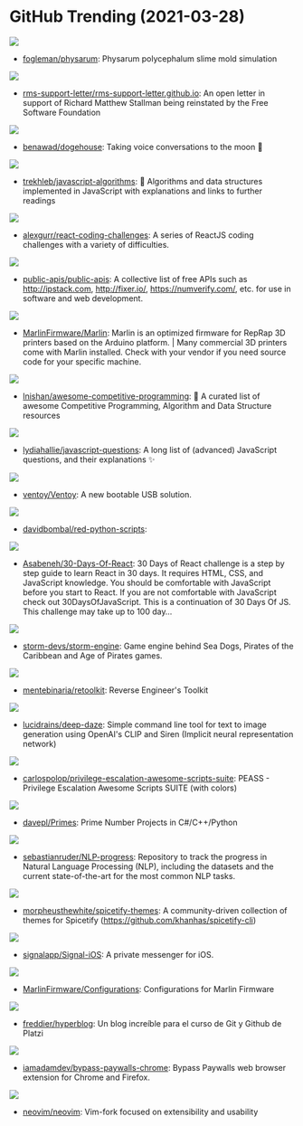 # GitHub Trending (2021-03-28)

![](https://img.shields.io/badge/Go-New%2078-green?style=flat-square&logo=appveyor)
- [fogleman/physarum](https://github.com/fogleman/physarum): Physarum polycephalum slime mold simulation

![](https://img.shields.io/badge/Python-New%20691-green?style=flat-square&logo=appveyor)
- [rms-support-letter/rms-support-letter.github.io](https://github.com/rms-support-letter/rms-support-letter.github.io): An open letter in support of Richard Matthew Stallman being reinstated by the Free Software Foundation

![](https://img.shields.io/badge/TypeScript-New%20262-green?style=flat-square&logo=appveyor)
- [benawad/dogehouse](https://github.com/benawad/dogehouse): Taking voice conversations to the moon 🚀

![](https://img.shields.io/badge/JavaScript-New%20480-green?style=flat-square&logo=appveyor)
- [trekhleb/javascript-algorithms](https://github.com/trekhleb/javascript-algorithms): 📝 Algorithms and data structures implemented in JavaScript with explanations and links to further readings

![](https://img.shields.io/badge/SCSS-New%20267-green?style=flat-square&logo=appveyor)
- [alexgurr/react-coding-challenges](https://github.com/alexgurr/react-coding-challenges): A series of ReactJS coding challenges with a variety of difficulties.

![](https://img.shields.io/badge/Python-New%20335-green?style=flat-square&logo=appveyor)
- [public-apis/public-apis](https://github.com/public-apis/public-apis): A collective list of free APIs such as http://ipstack.com, http://fixer.io/, https://numverify.com/, etc. for use in software and web development.

![](https://img.shields.io/badge/C%2B%2B-New%2024-green?style=flat-square&logo=appveyor)
- [MarlinFirmware/Marlin](https://github.com/MarlinFirmware/Marlin): Marlin is an optimized firmware for RepRap 3D printers based on the Arduino platform. | Many commercial 3D printers come with Marlin installed. Check with your vendor if you need source code for your specific machine.

![](https://img.shields.io/badge/none-New%2078-green?style=flat-square&logo=appveyor)
- [lnishan/awesome-competitive-programming](https://github.com/lnishan/awesome-competitive-programming): 💎 A curated list of awesome Competitive Programming, Algorithm and Data Structure resources

![](https://img.shields.io/badge/none-New%20209-green?style=flat-square&logo=appveyor)
- [lydiahallie/javascript-questions](https://github.com/lydiahallie/javascript-questions): A long list of (advanced) JavaScript questions, and their explanations ✨

![](https://img.shields.io/badge/C-New%20204-green?style=flat-square&logo=appveyor)
- [ventoy/Ventoy](https://github.com/ventoy/Ventoy): A new bootable USB solution.

![](https://img.shields.io/badge/Python-New%2056-green?style=flat-square&logo=appveyor)
- [davidbombal/red-python-scripts](https://github.com/davidbombal/red-python-scripts): 

![](https://img.shields.io/badge/JavaScript-New%2080-green?style=flat-square&logo=appveyor)
- [Asabeneh/30-Days-Of-React](https://github.com/Asabeneh/30-Days-Of-React): 30 Days of React challenge is a step by step guide to learn React in 30 days. It requires HTML, CSS, and JavaScript knowledge. You should be comfortable with JavaScript before you start to React. If you are not comfortable with JavaScript check out 30DaysOfJavaScript. This is a continuation of 30 Days Of JS. This challenge may take up to 100 day…

![](https://img.shields.io/badge/C%2B%2B-New%20170-green?style=flat-square&logo=appveyor)
- [storm-devs/storm-engine](https://github.com/storm-devs/storm-engine): Game engine behind Sea Dogs, Pirates of the Caribbean and Age of Pirates games.

![](https://img.shields.io/badge/Inno%20Setup-New%2075-green?style=flat-square&logo=appveyor)
- [mentebinaria/retoolkit](https://github.com/mentebinaria/retoolkit): Reverse Engineer's Toolkit

![](https://img.shields.io/badge/Python-New%20161-green?style=flat-square&logo=appveyor)
- [lucidrains/deep-daze](https://github.com/lucidrains/deep-daze): Simple command line tool for text to image generation using OpenAI's CLIP and Siren (Implicit neural representation network)

![](https://img.shields.io/badge/C%23-New%20105-green?style=flat-square&logo=appveyor)
- [carlospolop/privilege-escalation-awesome-scripts-suite](https://github.com/carlospolop/privilege-escalation-awesome-scripts-suite): PEASS - Privilege Escalation Awesome Scripts SUITE (with colors)

![](https://img.shields.io/badge/Python-New%2015-green?style=flat-square&logo=appveyor)
- [davepl/Primes](https://github.com/davepl/Primes): Prime Number Projects in C#/C++/Python

![](https://img.shields.io/badge/Python-New%2024-green?style=flat-square&logo=appveyor)
- [sebastianruder/NLP-progress](https://github.com/sebastianruder/NLP-progress): Repository to track the progress in Natural Language Processing (NLP), including the datasets and the current state-of-the-art for the most common NLP tasks.

![](https://img.shields.io/badge/CSS-New%2033-green?style=flat-square&logo=appveyor)
- [morpheusthewhite/spicetify-themes](https://github.com/morpheusthewhite/spicetify-themes): A community-driven collection of themes for Spicetify (https://github.com/khanhas/spicetify-cli)

![](https://img.shields.io/badge/Swift-New%2013-green?style=flat-square&logo=appveyor)
- [signalapp/Signal-iOS](https://github.com/signalapp/Signal-iOS): A private messenger for iOS.

![](https://img.shields.io/badge/C-New%206-green?style=flat-square&logo=appveyor)
- [MarlinFirmware/Configurations](https://github.com/MarlinFirmware/Configurations): Configurations for Marlin Firmware

![](https://img.shields.io/badge/HTML-New%2035-green?style=flat-square&logo=appveyor)
- [freddier/hyperblog](https://github.com/freddier/hyperblog): Un blog increíble para el curso de Git y Github de Platzi

![](https://img.shields.io/badge/JavaScript-New%2072-green?style=flat-square&logo=appveyor)
- [iamadamdev/bypass-paywalls-chrome](https://github.com/iamadamdev/bypass-paywalls-chrome): Bypass Paywalls web browser extension for Chrome and Firefox.

![](https://img.shields.io/badge/Vim%20script-New%2062-green?style=flat-square&logo=appveyor)
- [neovim/neovim](https://github.com/neovim/neovim): Vim-fork focused on extensibility and usability

